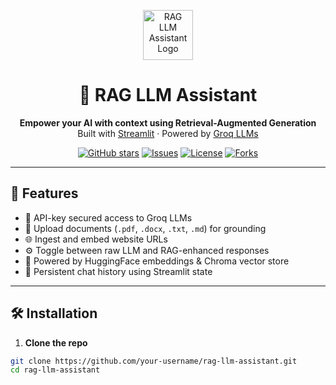 <p align="center">
  <img src="https://img.icons8.com/emoji/96/artificial-intelligence.png" width="80" alt="RAG LLM Assistant Logo" />
</p>

<h1 align="center">🤖 RAG LLM Assistant</h1>

<p align="center">
  <b>Empower your AI with context using Retrieval-Augmented Generation</b><br>
  Built with <a href="https://streamlit.io/">Streamlit</a> · Powered by <a href="https://groq.com/">Groq LLMs</a>
</p>

<p align="center">
  <a href="https://github.com/Electrolight123/rag-llm-assistant/stargazers"><img alt="GitHub stars" src="https://img.shields.io/github/stars/Electrolight123/rag-llm-assistant?style=social"></a>
  <a href="https://github.com/Electrolight123/rag-llm-assistant/issues"><img alt="Issues" src="https://img.shields.io/github/issues/Electrolight123/rag-llm-assistant"></a>
  <a href="https://github.com/Electrolight123/rag-llm-assistant/blob/main/LICENSE"><img alt="License" src="https://img.shields.io/github/license/Electrolight123/rag-llm-assistant"></a>
  <a href="https://github.com/Electrolight123/rag-llm-assistant/network"><img alt="Forks" src="https://img.shields.io/github/forks/your-username/rag-llm-assistant?style=social"></a>
</p>

---

## 🚀 Features

- 🔑 API-key secured access to Groq LLMs
- 📄 Upload documents (`.pdf`, `.docx`, `.txt`, `.md`) for grounding
- 🌐 Ingest and embed website URLs
- ⚙️ Toggle between raw LLM and RAG-enhanced responses
- 🧠 Powered by HuggingFace embeddings & Chroma vector store
- 💬 Persistent chat history using Streamlit state

---

## 🛠️ Installation

1. **Clone the repo**
```bash
git clone https://github.com/your-username/rag-llm-assistant.git
cd rag-llm-assistant

